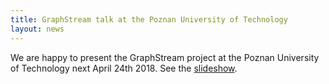 ```yaml
---
title: GraphStream talk at the Poznan University of Technology 
layout: news
---
```


We are happy to present the GraphStream project at the Poznan University of Technology next April 24th 2018. See the [slideshow](http://graphstream-project.org/gs-talk/).